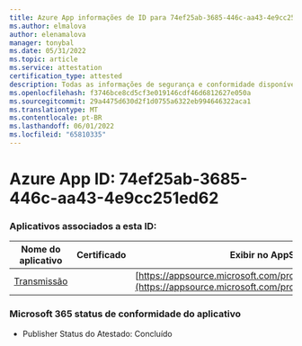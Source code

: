 ```yaml
---
title: Azure App informações de ID para 74ef25ab-3685-446c-aa43-4e9cc251ed62
ms.author: elmalova
author: elenamalova
manager: tonybal
ms.date: 05/31/2022
ms.topic: article
ms.service: attestation
certification_type: attested
description: Todas as informações de segurança e conformidade disponíveis para 74ef25ab-3685-446c-aa43-4e9cc251ed62.
ms.openlocfilehash: f3746bce8cd5cf3e019146cdf46d6812627e050a
ms.sourcegitcommit: 29a4475d630d2f1d0755a6322eb994646322aca1
ms.translationtype: MT
ms.contentlocale: pt-BR
ms.lasthandoff: 06/01/2022
ms.locfileid: "65810335"
---
```

# <a name="azure-app-id-74ef25ab-3685-446c-aa43-4e9cc251ed62"></a>Azure App ID: 74ef25ab-3685-446c-aa43-4e9cc251ed62


### <a name="apps-associated-with-this-id"></a>Aplicativos associados a esta ID:
| **Nome do aplicativo** | **Certificado** | **Exibir no AppSource** |
|--------------|---------------|-----------------------|
| [Transmissão](../forward/WA200002697.md) |  | [https://appsource.microsoft.com/product/office/WA200002697](https://appsource.microsoft.com/product/office/WA200002697) |

### <a name="microsoft-365-app-compliance-status"></a>Microsoft 365 status de conformidade do aplicativo
- Publisher Status do Atestado: Concluído
